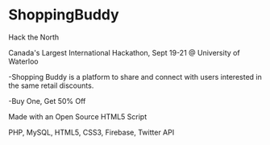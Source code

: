 ShoppingBuddy
=============

Hack the North

Canada's Largest International Hackathon,
Sept 19-21 @ University of Waterloo

-Shopping Buddy is a platform to share and connect with users interested in the same retail discounts.

-Buy One, Get 50% Off

Made with an Open Source HTML5 Script

PHP, MySQL, HTML5, CSS3, Firebase, Twitter API

